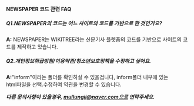 <!DOCTYPE html>
<html lang="en">

<head>
  <meta charset="UTF-8" />
  <meta name="viewport" content="width=device-width, initial-scale=1.0" />
</head>

<body>
  <div class="c10 doc-content">
    <div>
      <p class="c8 c9"><span class="c2"></span></p>
    </div>
    <h4 class="c4" id="h.dv7kb3slxhuc">
      <span class="c7">NEWSPAPER 코드 관련 FAQ</span>
    </h4>
    <h5 class="c1" id="h.heb57z4zjtla">
      <span class="c6">Q1.NEWSPAPER의 코드는 어느 사이트의 코드를 기반으로 한 것인가요?</span>
    </h5>
    <p class="c3">
      <span class="c2"><strong>A:</strong> NEWSPAPER는 WIKITREE라는 신문기사 플렛폼의 코드를 기반으로 사이트의 코드를 제작하고 있습니다.</span>
    </p>
    <h5 class="c1" id="h.tyuayygq2r5e">
      <span class="c6">Q2.개인정보취급방침/이용약관/청소년보호정책을 수정하고 싶어요.</span>
    </h5>
    <p class="c3">
      <span class="c2"><strong>A:</strong>"inform"이라는 폴더를 확인하실 수 있을겁니다, inform폴더 내부에 있는<br>html파일을 선택.수정하여 약관을 변경할 수 있습니다.</span>
    </p>
   
<strong>*다른 문의사항이 있을경우, mullungii@naver.com으로 연락주세요.*</strong>
